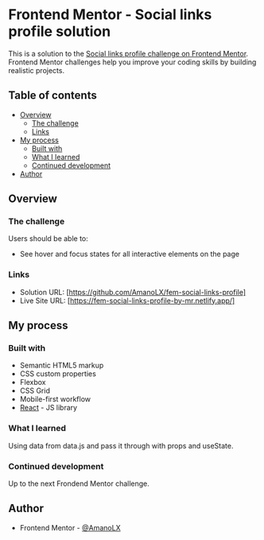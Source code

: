 # Frontend Mentor - Social links profile solution

This is a solution to the [Social links profile challenge on Frontend Mentor](https://www.frontendmentor.io/challenges/social-links-profile-UG32l9m6dQ). Frontend Mentor challenges help you improve your coding skills by building realistic projects.

## Table of contents

- [Overview](#overview)
  - [The challenge](#the-challenge)
  - [Links](#links)
- [My process](#my-process)
  - [Built with](#built-with)
  - [What I learned](#what-i-learned)
  - [Continued development](#continued-development)
- [Author](#author)

## Overview

### The challenge

Users should be able to:

- See hover and focus states for all interactive elements on the page

### Links

- Solution URL: [https://github.com/AmanoLX/fem-social-links-profile]
- Live Site URL: [https://fem-social-links-profile-by-mr.netlify.app/]

## My process

### Built with

- Semantic HTML5 markup
- CSS custom properties
- Flexbox
- CSS Grid
- Mobile-first workflow
- [React](https://reactjs.org/) - JS library

### What I learned

Using data from data.js and pass it through with props and useState.

### Continued development

Up to the next Frondend Mentor challenge.

## Author

- Frontend Mentor - [@AmanoLX](https://www.frontendmentor.io/profile/AmanoLX)
